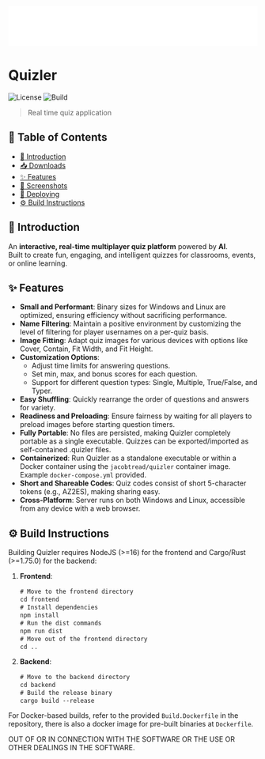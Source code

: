 <img src="assets/logo.svg" width="100%" height="80px">

# Quizler

![License](https://img.shields.io/github/license/jacobtread/Quizler?style=for-the-badge)
![Build](https://img.shields.io/github/actions/workflow/status/jacobtread/Quizler/build.yml?style=for-the-badge)

> Real time quiz application

## 📜 Table of Contents

- [🌟 Introduction](#-introduction)
- [📥 Downloads](#-downloads)
- [✨ Features](#-features)
- [📸 Screenshots](#-screenshots)
- [🛫 Deploying](#-deploying)
- [⚙️ Build Instructions](#-build-instructions)

## 🌟 Introduction 

An **interactive, real-time multiplayer quiz platform** powered by **AI**.  
Built to create fun, engaging, and intelligent quizzes for classrooms, events, or online learning.  


## ✨ Features

- **Small and Performant**: Binary sizes for Windows and Linux are optimized, ensuring efficiency without sacrificing performance.
- **Name Filtering**: Maintain a positive environment by customizing the level of filtering for player usernames on a per-quiz basis.
- **Image Fitting**: Adapt quiz images for various devices with options like Cover, Contain, Fit Width, and Fit Height.
- **Customization Options**:
  - Adjust time limits for answering questions.
  - Set min, max, and bonus scores for each question.
  - Support for different question types: Single, Multiple, True/False, and Typer.
- **Easy Shuffling**: Quickly rearrange the order of questions and answers for variety.
- **Readiness and Preloading**: Ensure fairness by waiting for all players to preload images before starting question timers.
- **Fully Portable**: No files are persisted, making Quizler completely portable as a single executable. Quizzes can be exported/imported as self-contained .quizler files.
- **Containerized**: Run Quizler as a standalone executable or within a Docker container using the `jacobtread/quizler` container image. Example `docker-compose.yml` provided.
- **Short and Shareable Codes**: Quiz codes consist of short 5-character tokens (e.g., AZ2ES), making sharing easy.
- **Cross-Platform**: Server runs on both Windows and Linux, accessible from any device with a web browser.

## ⚙️ Build Instructions

Building Quizler requires NodeJS (>=16) for the frontend and Cargo/Rust (>=1.75.0) for the backend:

1. **Frontend**:
    ```shell
    # Move to the frontend directory
    cd frontend
    # Install dependencies 
    npm install
    # Run the dist commands
    npm run dist
    # Move out of the frontend directory
    cd ..
    ```

2. **Backend**:
    ```shell
    # Move to the backend directory
    cd backend
    # Build the release binary
    cargo build --release
    ```

For Docker-based builds, refer to the provided `Build.Dockerfile` in the repository, there is also
a docker image for pre-built binaries at `Dockerfile`.


OUT OF OR IN CONNECTION WITH THE SOFTWARE OR THE USE OR OTHER DEALINGS IN THE
SOFTWARE.
